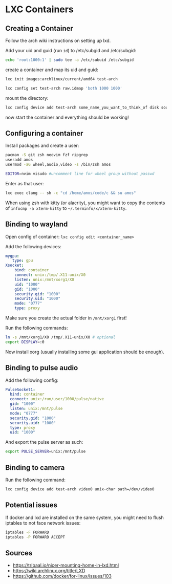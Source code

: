 # LXC Containers
## Creating a Container
Follow the arch wiki instructions on setting up lxd.

Add your uid and guid (run `id`) to /etc/subgid and /etc/subgid:
```bash
echo 'root:1000:1' | sudo tee -a /etc/subuid /etc/subgid
```

create a container and map its uid and guid:
```bash
lxc init images:archlinux/current/amd64 test-arch

lxc config set test-arch raw.idmap 'both 1000 1000'
```

mount the directory:
```bash
lxc config device add test-arch some_name_you_want_to_think_of disk source=<abs_path> path=<abs_path>
```

now start the container and everything should be working!

## Configuring a container
Install packages and create a user:
```bash
pacman -S git zsh neovim fzf ripgrep
useradd amos
usermod -aG wheel,audio,video -s /bin/zsh amos

EDITOR=nvim visudo #uncomment line for wheel group without passwd
```

Enter as that user:
```bash
lxc exec clang -- sh -c "cd /home/amos/code/c && su amos"
```

When using zsh with kitty (or alacrity), you might want to copy the contents of ``infocmp -a xterm-kitty`` to ``~/.terminfo/x/xterm-kitty``.

## Binding to wayland
Open config of container: ``lxc config edit <container_name>``

Add the following devices:
```yaml
mygpu:
   type: gpu
Xsocket:
    bind: container
    connect: unix:/tmp/.X11-unix/X0
    listen: unix:/mnt/xorg1/X0
    uid: "1000"
    gid: "1000"
    security.gid: "1000"
    security.uid: "1000"
    mode: "0777"
    type: proxy
```

Make sure you create the actual folder in `/mnt/xorg1` first!

Run the following commands:
```bash
ln -s /mnt/xorg1/X0 /tmp/.X11-unix/X0 # optional
export DISPLAY=:0
```

Now install xorg (usually installing some gui application should be enough).

## Binding to pulse audio
Add the following config:

```yaml
PulseSocket1:
  bind: container
  connect: unix:/run/user/1000/pulse/native
  gid: "1000"
  listen: unix:/mnt/pulse
  mode: "0777"
  security.gid: "1000"
  security.uid: "1000"
  type: proxy
  uid: "1000"
```

And export the pulse server as such:

```bash
export PULSE_SERVER=unix:/mnt/pulse
```

## Binding to camera

Run the following command:

```bash
lxc config device add test-arch video0 unix-char path=/dev/video0
```

## Potential issues
If docker and lxd are installed on the same system, you might need to flush iptables to not face network issues:
```bash
iptables -F FORWARD
iptables -P FORWARD ACCEPT
```

## Sources
- https://tribaal.io/nicer-mounting-home-in-lxd.html
- https://wiki.archlinux.org/title/LXD
- https://github.com/docker/for-linux/issues/103
